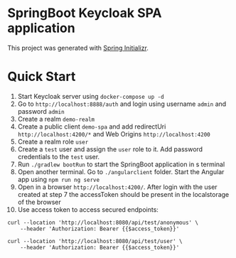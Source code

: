 # SpringBoot Keycloak SPA application

This project was generated with [Spring Initializr](https://start.spring.io/).

# Quick Start

1. Start Keycloak server using `docker-compose up -d`
2. Go to `http://localhost:8888/auth` and login using username `admin` and password `admin`
3. Create a realm `demo-realm`
4. Create a public client `demo-spa` and add redirectUri `http://localhost:4200/*` and Web Origins `http://localhost:4200`
5. Create a realm role `user`
6. Create a `test` user and assign the `user` role to it. Add password credentials to the `test` user.
7. Run `./gradlew bootRun` to start the SpringBoot application in s terminal
8. Open another terminal. Go to `./angularclient` folder. Start the Angular app using `npm run ng serve`
9. Open in a browser `http://localhost:4200/`. After login with the user created at step 7 the accessToken should be present in the localstorage of the browser
10. Use access token to access secured endpoints:
```
curl --location 'http://localhost:8080/api/test/anonymous' \
    --header 'Authorization: Bearer {{$access_token}}'
````
```
curl --location 'http://localhost:8080/api/test/user' \
    --header 'Authorization: Bearer {{$access_token}}'
````